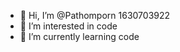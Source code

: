 - 👋 Hi, I’m @Pathomporn 1630703922
- 👀 I’m interested in code
- 🌱 I’m currently learning code

<!---
Pathomporn1630703922/Pathomporn1630703922 is a ✨ special ✨ repository because its `README.md` (this file) appears on your GitHub profile.
You can click the Preview link to take a look at your changes.
--->
